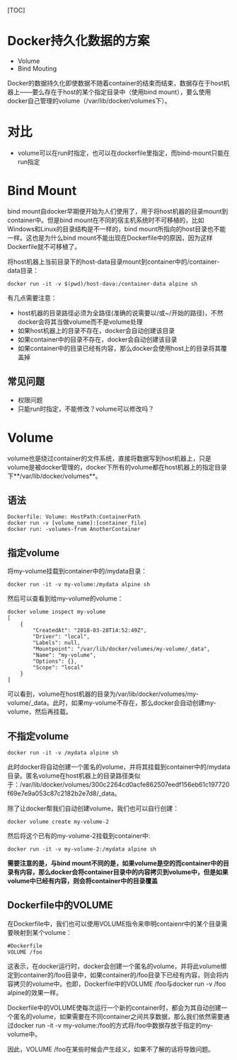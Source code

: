 [TOC]

# Docker持久化数据的方案
+ Volume
+ Bind Mouting

Docker的数据持久化即使数据不随着container的结束而结束，数据存在于host机器上——要么存在于host的某个指定目录中（使用bind mount），要么使用docker自己管理的volume（/var/lib/docker/volumes下）。
# 对比
+ volume可以在run时指定，也可以在dockerfile里指定，而bind-mount只能在run指定
# Bind Mount
bind mount自docker早期便开始为人们使用了，用于将host机器的目录mount到container中。但是bind mount在不同的宿主机系统时不可移植的，比如Windows和Linux的目录结构是不一样的，bind mount所指向的host目录也不能一样。这也是为什么bind mount不能出现在Dockerfile中的原因，因为这样Dockerfile就不可移植了。

将host机器上当前目录下的host-data目录mount到container中的/container-data目录：
```docker
docker run -it -v $(pwd)/host-dava:/container-data alpine sh
```
有几点需要注意：
+ host机器的目录路径必须为全路径(准确的说需要以/或~/开始的路径)，不然docker会将其当做volume而不是volume处理
+ 如果host机器上的目录不存在，docker会自动创建该目录
+ 如果container中的目录不存在，docker会自动创建该目录
+ 如果container中的目录已经有内容，那么docker会使用host上的目录将其覆盖掉

## 常见问题
+ 权限问题
+ 只能run时指定，不能修改？volume可以修改吗？


# Volume
volume也是绕过container的文件系统，直接将数据写到host机器上，只是volume是被docker管理的，docker下所有的volume都在host机器上的指定目录下**/var/lib/docker/volumes**。
## 语法
```docker
Dockerfile: Volume: HostPath:ContainerPath
docker run -v [volume_name]:[container_file]
docker run: -volumes-from AnotherContainer
```
## 指定volume
将my-volume挂载到container中的/mydata目录：
```
docker run -it -v my-volume:/mydata alpine sh
```
然后可以查看到给my-volume的volume：
```docker
docker volume inspect my-volume
[
    {
        "CreatedAt": "2018-03-28T14:52:49Z",
        "Driver": "local",
        "Labels": null,
        "Mountpoint": "/var/lib/docker/volumes/my-volume/_data",
        "Name": "my-volume",
        "Options": {},
        "Scope": "local"
    }
]
```
可以看到，volume在host机器的目录为/var/lib/docker/volumes/my-volume/_data。此时，如果my-volume不存在，那么docker会自动创建my-volume，然后再挂载。
## 不指定volume
```
docker run -it -v /mydata alpine sh
```
此时docker将自动创建一个匿名的volume，并将其挂载到container中的/mydata目录。匿名volume在host机器上的目录路径类似于：/var/lib/docker/volumes/300c2264cd0acfe862507eedf156eb61c197720f69e7e9a053c87c2182b2e7d8/_data。

除了让docker帮我们自动创建volume，我们也可以自行创建：
```
docker volume create my-volume-2
```
然后将这个已有的my-volume-2挂载到container中:
```
docker run -it -v my-volume-2:/mydata alpine sh
```
**需要注意的是，与bind mount不同的是，如果volume是空的而container中的目录有内容，那么docker会将container目录中的内容拷贝到volume中，但是如果volume中已经有内容，则会将container中的目录覆盖**
## Dockerfile中的VOLUME
在Dockerfile中，我们也可以使用VOLUME指令来申明contaienr中的某个目录需要映射到某个volume：
```docker
#Dockerfile
VOLUME /foo
```
这表示，在docker运行时，docker会创建一个匿名的volume，并将此volume绑定到container的/foo目录中，如果container的/foo目录下已经有内容，则会将内容拷贝的volume中。也即，Dockerfile中的VOLUME /foo与docker run -v /foo alpine的效果一样。

Dockerfile中的VOLUME使每次运行一个新的container时，都会为其自动创建一个匿名的volume，如果需要在不同container之间共享数据，那么我们依然需要通过docker run -it -v my-volume:/foo的方式将/foo中数据存放于指定的my-volume中。

因此，VOLUME /foo在某些时候会产生歧义，如果不了解的话将导致问题。

